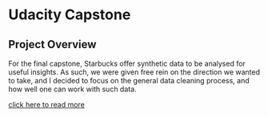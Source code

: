 # Udacity Capstone


## Project Overview
For the final capstone, Starbucks offer synthetic data to be analysed for useful insights.
As such, we were given free rein on the direction we wanted to take, and I decided to focus on 
the general data cleaning process, and how well one can work with such data.


[click here to read more]( https://enharry.github.io/UdacityCaps/)
